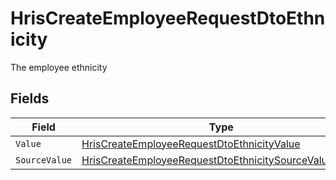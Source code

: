 # HrisCreateEmployeeRequestDtoEthnicity

The employee ethnicity


## Fields

| Field                                                                                                                                     | Type                                                                                                                                      | Required                                                                                                                                  | Description                                                                                                                               |
| ----------------------------------------------------------------------------------------------------------------------------------------- | ----------------------------------------------------------------------------------------------------------------------------------------- | ----------------------------------------------------------------------------------------------------------------------------------------- | ----------------------------------------------------------------------------------------------------------------------------------------- |
| `Value`                                                                                                                                   | [HrisCreateEmployeeRequestDtoEthnicityValue](../../Models/Components/HrisCreateEmployeeRequestDtoEthnicityValue.md)                       | :heavy_minus_sign:                                                                                                                        | N/A                                                                                                                                       |
| `SourceValue`                                                                                                                             | [HrisCreateEmployeeRequestDtoEthnicitySourceValueUnion](../../Models/Components/HrisCreateEmployeeRequestDtoEthnicitySourceValueUnion.md) | :heavy_minus_sign:                                                                                                                        | N/A                                                                                                                                       |